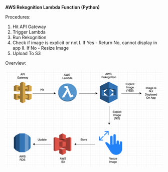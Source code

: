 **AWS Rekognition Lambda Function (Python)**

Procedures:

1. Hit API Gateway
2. Trigger Lambda
3. Run Rekognition
4. Check if image is explicit or not
   I. If Yes - Return No, cannot display in app
   II. If No - Resize Image
5. Upload To S3


Overview: 


![alt text](https://github.com/blackpanther2712/CloudCAInstagramClone/blob/master/LAMBDA_REKOGNITION/Overview.png)
